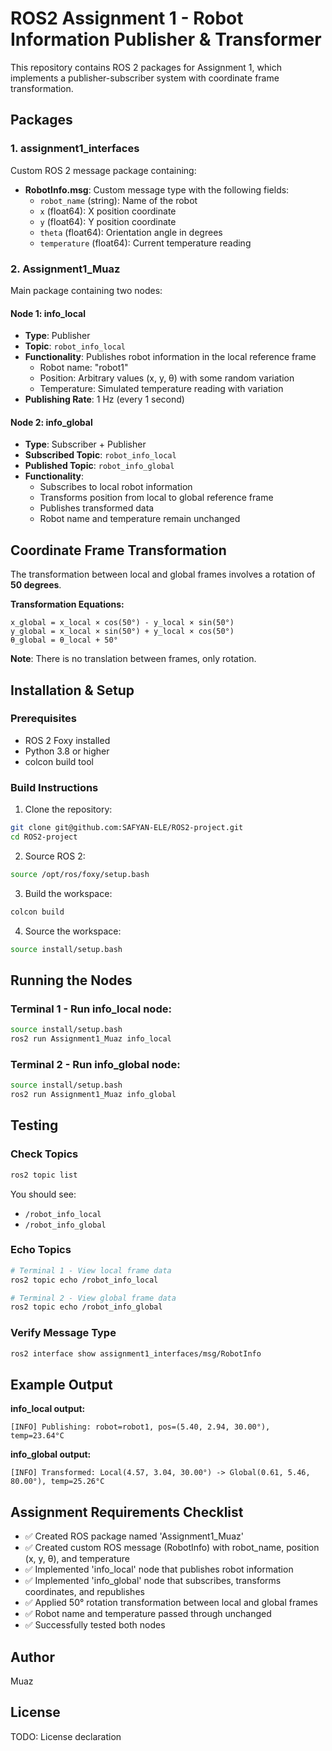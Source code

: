 # ROS2 Assignment 1 - Robot Information Publisher & Transformer

This repository contains ROS 2 packages for Assignment 1, which implements a publisher-subscriber system with coordinate frame transformation.

## Packages

### 1. assignment1_interfaces
Custom ROS 2 message package containing:
- **RobotInfo.msg**: Custom message type with the following fields:
  - `robot_name` (string): Name of the robot
  - `x` (float64): X position coordinate
  - `y` (float64): Y position coordinate
  - `theta` (float64): Orientation angle in degrees
  - `temperature` (float64): Current temperature reading

### 2. Assignment1_Muaz
Main package containing two nodes:

#### Node 1: info_local
- **Type**: Publisher
- **Topic**: `robot_info_local`
- **Functionality**: Publishes robot information in the local reference frame
  - Robot name: "robot1"
  - Position: Arbitrary values (x, y, θ) with some random variation
  - Temperature: Simulated temperature reading with variation
- **Publishing Rate**: 1 Hz (every 1 second)

#### Node 2: info_global
- **Type**: Subscriber + Publisher
- **Subscribed Topic**: `robot_info_local`
- **Published Topic**: `robot_info_global`
- **Functionality**:
  - Subscribes to local robot information
  - Transforms position from local to global reference frame
  - Publishes transformed data
  - Robot name and temperature remain unchanged

## Coordinate Frame Transformation

The transformation between local and global frames involves a rotation of **50 degrees**.

**Transformation Equations:**
```
x_global = x_local × cos(50°) - y_local × sin(50°)
y_global = x_local × sin(50°) + y_local × cos(50°)
θ_global = θ_local + 50°
```

**Note**: There is no translation between frames, only rotation.

## Installation & Setup

### Prerequisites
- ROS 2 Foxy installed
- Python 3.8 or higher
- colcon build tool

### Build Instructions

1. Clone the repository:
```bash
git clone git@github.com:SAFYAN-ELE/ROS2-project.git
cd ROS2-project
```

2. Source ROS 2:
```bash
source /opt/ros/foxy/setup.bash
```

3. Build the workspace:
```bash
colcon build
```

4. Source the workspace:
```bash
source install/setup.bash
```

## Running the Nodes

### Terminal 1 - Run info_local node:
```bash
source install/setup.bash
ros2 run Assignment1_Muaz info_local
```

### Terminal 2 - Run info_global node:
```bash
source install/setup.bash
ros2 run Assignment1_Muaz info_global
```

## Testing

### Check Topics
```bash
ros2 topic list
```
You should see:
- `/robot_info_local`
- `/robot_info_global`

### Echo Topics
```bash
# Terminal 1 - View local frame data
ros2 topic echo /robot_info_local

# Terminal 2 - View global frame data
ros2 topic echo /robot_info_global
```

### Verify Message Type
```bash
ros2 interface show assignment1_interfaces/msg/RobotInfo
```

## Example Output

**info_local output:**
```
[INFO] Publishing: robot=robot1, pos=(5.40, 2.94, 30.00°), temp=23.64°C
```

**info_global output:**
```
[INFO] Transformed: Local(4.57, 3.04, 30.00°) -> Global(0.61, 5.46, 80.00°), temp=25.26°C
```

## Assignment Requirements Checklist

- ✅ Created ROS package named 'Assignment1_Muaz'
- ✅ Created custom ROS message (RobotInfo) with robot_name, position (x, y, θ), and temperature
- ✅ Implemented 'info_local' node that publishes robot information
- ✅ Implemented 'info_global' node that subscribes, transforms coordinates, and republishes
- ✅ Applied 50° rotation transformation between local and global frames
- ✅ Robot name and temperature passed through unchanged
- ✅ Successfully tested both nodes

## Author
Muaz

## License
TODO: License declaration
